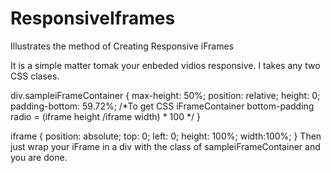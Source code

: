 ResponsiveIframes
=================

Illustrates the method of Creating Responsive iFrames

It is a simple matter tomak your enbeded vidios responsive.
I takes any two  CSS clases.

div.sampleiFrameContainer {
    max-height: 50%;
    position: relative;
    height: 0;
    padding-bottom: 59.72%;
    /*To get CSS iFrameContainer bottom-padding radio = (iframe height /iframe width) * 100 */
}

iframe {
   position: absolute;
   top: 0;
   left: 0;
   height: 100%; 
   width:100%;
}
Then just wrap your iFrame in a div with the class of sampleiFrameContainer and you are done.
